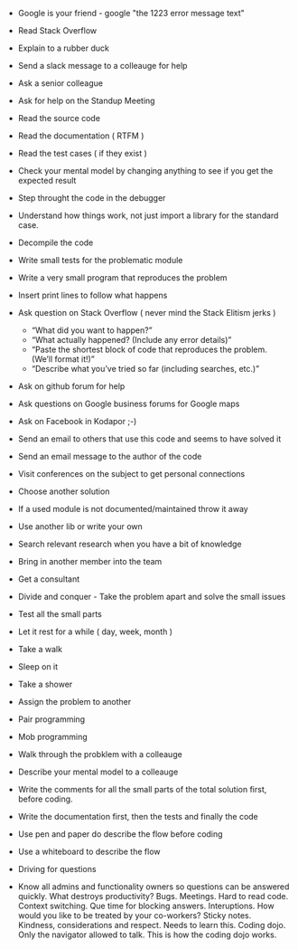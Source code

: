 * Google is your friend - google "the 1223 error message text"
* Read Stack Overflow
* Explain to a rubber duck
* Send a slack message to a colleauge for help
* Ask a senior colleague
* Ask for help on the Standup Meeting
* Read the source code
* Read the documentation ( RTFM )
* Read the test cases ( if they exist )
* Check your mental model by changing anything to see if you get the expected result
* Step throught the code in the debugger
* Understand how things work, not just import a library for the standard case.
* Decompile the code
* Write small tests for the problematic module
* Write a very small program that reproduces the problem
* Insert print lines to follow what happens
* Ask question on Stack Overflow ( never mind the Stack Elitism jerks )
  * “What did you want to happen?”
  * “What actually happened? (Include any error details)”
  * “Paste the shortest block of code that reproduces the problem. (We’ll format it!)”
  * “Describe what you’ve tried so far (including searches, etc.)”
* Ask on github forum for help
* Ask questions on Google business forums for Google maps
* Ask on Facebook in Kodapor ;-)
* Send an email to others that use this code and seems to have solved it
* Send an email message to the author of the code
* Visit conferences on the subject to get personal connections
* Choose another solution
* If a used module is not documented/maintained throw it away
* Use another lib or write your own
* Search relevant research when you have a bit of knowledge
* Bring in another member into the team
* Get a consultant


* Divide and conquer - Take the problem apart and solve the small issues
* Test all the small parts 

* Let it rest for a while ( day, week, month )
* Take a walk
* Sleep on it
* Take a shower

* Assign the problem to another
* Pair programming
* Mob programming
* Walk through the probklem with a colleauge
* Describe your mental model to a colleauge


* Write the comments for all the small parts of the total solution first, before coding.
* Write the documentation first, then the tests and finally the code
* Use pen and paper do describe the flow before coding
* Use a whiteboard to describe the flow

* Driving for questions
* Know all admins and functionality owners so questions can be answered quickly.
What destroys productivity? Bugs. Meetings. Hard to read code. Context switching. Que time for blocking answers. Interuptions. 
How would you like to be treated by your co-workers? Sticky notes. Kindness, considerations and respect. Needs to learn this. Coding dojo. Only the navigator allowed to talk. This is how the coding dojo works. 




